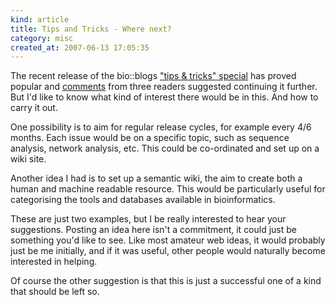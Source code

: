 ```yaml
--- 
kind: article
title: Tips and Tricks - Where next?
category: misc
created_at: 2007-06-13 17:05:35
---
```

The recent release of the bio::blogs <a href="http://www.bioinformaticszen.com/2007/06/bioblogs-11-special-edition/">"tips &amp; tricks" special</a> has proved popular and <a href="http://www.bioinformaticszen.com/2007/06/bioblogs-11-special-edition/#comments">comments</a> from three readers suggested continuing it further. But I'd like to know what kind of interest there would be in this. And how to carry it out.

One possibility is to aim for regular release cycles, for example every 4/6 months. Each issue would be on a specific topic, such as sequence analysis, network analysis, etc. This could be co-ordinated and set up on a wiki site.

Another idea I had is to set up a semantic wiki, the aim to create both a human and machine readable resource. This would be particularly useful for categorising the tools and databases available in bioinformatics.

These are just two examples, but I be really interested to hear your suggestions. Posting an idea here isn't a commitment, it could just be something you'd like to see. Like most amateur web ideas, it would probably just be me initially, and if it was useful, other people would naturally become interested in helping.

Of course the other suggestion is that this is just a successful one of a kind that should be left so.

